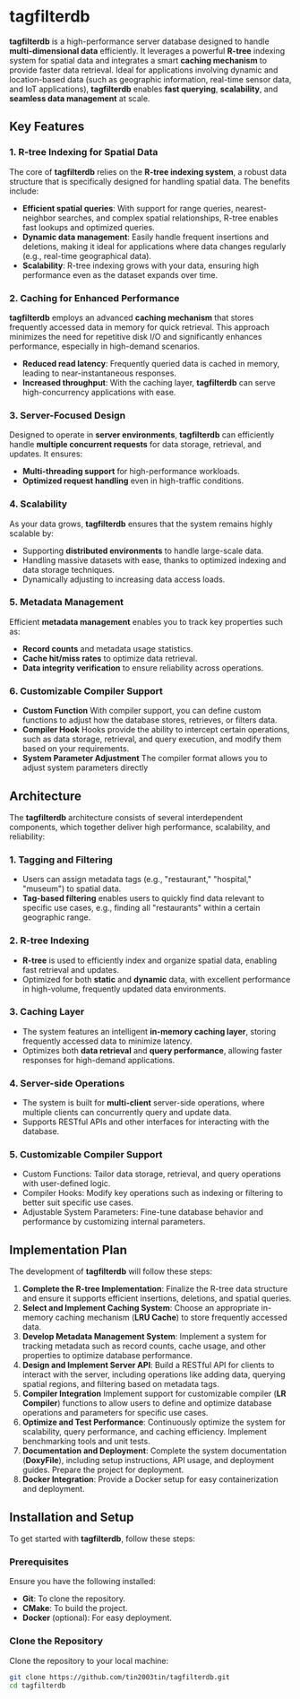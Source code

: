 # tagfilterdb

**tagfilterdb** is a high-performance server database designed to handle **multi-dimensional data** efficiently. It leverages a powerful **R-tree** indexing system for spatial data and integrates a smart **caching mechanism** to provide faster data retrieval. Ideal for applications involving dynamic and location-based data (such as geographic information, real-time sensor data, and IoT applications), **tagfilterdb** enables **fast querying**, **scalability**, and **seamless data management** at scale.

## Key Features

### 1. **R-tree Indexing for Spatial Data**
The core of **tagfilterdb** relies on the **R-tree indexing system**, a robust data structure that is specifically designed for handling spatial data. The benefits include:
- **Efficient spatial queries**: With support for range queries, nearest-neighbor searches, and complex spatial relationships, R-tree enables fast lookups and optimized queries.
- **Dynamic data management**: Easily handle frequent insertions and deletions, making it ideal for applications where data changes regularly (e.g., real-time geographical data).
- **Scalability**: R-tree indexing grows with your data, ensuring high performance even as the dataset expands over time.

### 2. **Caching for Enhanced Performance**
**tagfilterdb** employs an advanced **caching mechanism** that stores frequently accessed data in memory for quick retrieval. This approach minimizes the need for repetitive disk I/O and significantly enhances performance, especially in high-demand scenarios.
- **Reduced read latency**: Frequently queried data is cached in memory, leading to near-instantaneous responses.
- **Increased throughput**: With the caching layer, **tagfilterdb** can serve high-concurrency applications with ease.

### 3. **Server-Focused Design**
Designed to operate in **server environments**, **tagfilterdb** can efficiently handle **multiple concurrent requests** for data storage, retrieval, and updates. It ensures:
- **Multi-threading support** for high-performance workloads.
- **Optimized request handling** even in high-traffic conditions.

### 4. **Scalability**
As your data grows, **tagfilterdb** ensures that the system remains highly scalable by:
- Supporting **distributed environments** to handle large-scale data.
- Handling massive datasets with ease, thanks to optimized indexing and data storage techniques.
- Dynamically adjusting to increasing data access loads.

### 5. **Metadata Management**
Efficient **metadata management** enables you to track key properties such as:
- **Record counts** and metadata usage statistics.
- **Cache hit/miss rates** to optimize data retrieval.
- **Data integrity verification** to ensure reliability across operations.

### 6. **Customizable Compiler Support**
- **Custom Function** With compiler support, you can define custom functions to adjust how the database stores, retrieves, or filters data.
- **Compiler Hook** Hooks provide the ability to intercept certain operations, such as data storage, retrieval, and query execution, and modify them based on your requirements.
- **System Parameter Adjustment** The compiler format allows you to adjust system parameters directly


## Architecture

The **tagfilterdb** architecture consists of several interdependent components, which together deliver high performance, scalability, and reliability:

### 1. **Tagging and Filtering**
- Users can assign metadata tags (e.g., "restaurant," "hospital," "museum") to spatial data.
- **Tag-based filtering** enables users to quickly find data relevant to specific use cases, e.g., finding all "restaurants" within a certain geographic range.

### 2. **R-tree Indexing**
- **R-tree** is used to efficiently index and organize spatial data, enabling fast retrieval and updates.
- Optimized for both **static** and **dynamic** data, with excellent performance in high-volume, frequently updated data environments.

### 3. **Caching Layer**
- The system features an intelligent **in-memory caching layer**, storing frequently accessed data to minimize latency.
- Optimizes both **data retrieval** and **query performance**, allowing faster responses for high-demand applications.

### 4. **Server-side Operations**
- The system is built for **multi-client** server-side operations, where multiple clients can concurrently query and update data.
- Supports RESTful APIs and other interfaces for interacting with the database.

### 5. **Customizable Compiler Support**
- Custom Functions: Tailor data storage, retrieval, and query operations with user-defined logic.
- Compiler Hooks: Modify key operations such as indexing or filtering to better suit specific use cases.
- Adjustable System Parameters: Fine-tune database behavior and performance by customizing internal parameters.

## Implementation Plan

The development of **tagfilterdb** will follow these steps:

1. **Complete the R-tree Implementation**: Finalize the R-tree data structure and ensure it supports efficient insertions, deletions, and spatial queries.
2. **Select and Implement Caching System**: Choose an appropriate in-memory caching mechanism (**LRU Cache**) to store frequently accessed data.
3. **Develop Metadata Management System**: Implement a system for tracking metadata such as record counts, cache usage, and other properties to optimize database performance.
4. **Design and Implement Server API**: Build a RESTful API for clients to interact with the server, including operations like adding data, querying spatial regions, and filtering based on metadata tags.
5.  **Compiler Integration** Implement support for customizable compiler (**LR Compiler**) functions to allow users to define and optimize database operations and parameters for specific use cases.
6. **Optimize and Test Performance**: Continuously optimize the system for scalability, query performance, and caching efficiency. Implement benchmarking tools and unit tests.
7. **Documentation and Deployment**: Complete the system documentation (**DoxyFile**), including setup instructions, API usage, and deployment guides. Prepare the project for deployment.
8. **Docker Integration**: Provide a Docker setup for easy containerization and deployment.

## Installation and Setup

To get started with **tagfilterdb**, follow these steps:

### Prerequisites
Ensure you have the following installed:
- **Git**: To clone the repository.
- **CMake**: To build the project.
- **Docker** (optional): For easy deployment.

### Clone the Repository
Clone the repository to your local machine:
```bash
git clone https://github.com/tin2003tin/tagfilterdb.git
cd tagfilterdb
